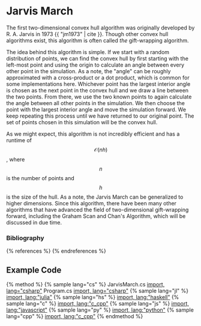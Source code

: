 # Jarvis March

The first two-dimensional convex hull algorithm was originally developed by R. A. Jarvis in 1973 {{ "jm1973" | cite }}.
Though other convex hull algorithms exist, this algorithm is often called *the* gift-wrapping algorithm.

The idea behind this algorithm is simple.
If we start with a random distribution of points, we can find the convex hull by first starting with the left-most point and using the origin to calculate an angle between every other point in the simulation.
As a note, the "angle" can be roughly approximated with a cross-product or a dot product, which is common for some implementations here.
Whichever point has the largest interior angle is chosen as the next point in the convex hull and we draw a line between the two points.
From there, we use the two known points to again calculate the angle between all other points in the simulation.
We then choose the point with the largest interior angle and move the simulation forward.
We keep repeating this process until we have returned to our original point.
The set of points chosen in this simulation will be the convex hull.

As we might expect, this algorithm is not incredibly efficient and has a runtime of $$\mathcal{O}(nh)$$, where $$n$$ is the number of points and $$h$$ is the size of the hull.
As a note, the Jarvis March can be generalized to higher dimensions.
Since this algorithm, there have been many other algorithms that have advanced the field of two-dimensional gift-wrapping forward, including the Graham Scan and Chan's Algorithm, which will be discussed in due time.

### Bibliography

{% references %} {% endreferences %}

## Example Code

{% method %}
{% sample lang="cs" %}
JarvisMarch.cs
[import, lang="csharp"](code/csharp/JarvisMarch.cs)
Program.cs
[import, lang="csharp"](code/csharp/Program.cs)
{% sample lang="jl" %}
[import, lang:"julia"](code/julia/jarvis.jl)
{% sample lang="hs" %}
[import, lang:"haskell"](code/haskell/jarvisMarch.hs)
{% sample lang="c" %}
[import, lang:"c_cpp"](code/c/jarvis_march.c)
{% sample lang="js" %}
[import, lang:"javascript"](code/javascript/jarvis-march.js)
{% sample lang="py" %}
[import, lang:"python"](code/python/jarvisMarch.py)
{% sample lang="cpp" %}
[import, lang:"c_cpp"](code/c++/jarvis_march.cpp)
{% endmethod %}

<script>
MathJax.Hub.Queue(["Typeset",MathJax.Hub]);
</script>
